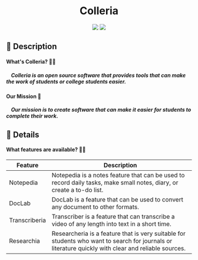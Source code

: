 <div align="center">
    <h1>Colleria</h1>
</div>

<div align="center">
    <img src="https://img.shields.io/badge/Python-FFD43B?style=for-the-badge&logo=python&logoColor=blue" /> 
    <img src="https://img.shields.io/badge/Visual_Studio_Code-0078D4?style=for-the-badge&logo=visual%20studio%20code&logoColor=white" />
</div>

<h2>
    📝 Description
    <h4>
        <b>What's Colleria? 🤷🏻</b>
        <h5>
            <p>&nbsp;&nbsp;&nbsp;&nbsp;Colleria is an open source software that provides tools that can make the work of students or college students easier.</p>
        </h5>
    </h4>
    <h4>
        <b>Our Mission 📜</b>
        <h5>
            <p>&nbsp;&nbsp;&nbsp;&nbsp;Our mission is to create software that can make it easier for students to complete their work.</p>
        </h5>
    </h4>
</h2>

<h2>
    📖 Details
    <h4>
        <b>What features are available? 🤷🏻</b>
        <!-- <p>
            <b>1. Notepedia&nbsp;|&nbsp;</b>
            Notepedia is a notes feature that can be used to record daily tasks, make small notes, diary, or create a to-do list.
        </p>
        <p>
            <b>2. DocLab&nbsp;|&nbsp;</b>
            DocLab is a feature that can be used to convert any document to other formats.
        </p>
        <p>
            <b>3. Transcriberia&nbsp;|&nbsp;</b>
            Transcriber is a feature that can transcribe a video of any length into text in a short time.
        </p>
        <p>
            <b>4. Researchia&nbsp;|&nbsp;</b>
            Researcheria is a feature that is very suitable for students who want to search for journals or literature quickly with clear and reliable sources.
        </p> -->
    </h4>
</h2>

| Feature | Description |
| --- | --- |
| Notepedia | Notepedia is a notes feature that can be used to record daily tasks, make small notes, diary, or create a to-do list. |
| DocLab | DocLab is a feature that can be used to convert any document to other formats. |
| Transcriberia | Transcriber is a feature that can transcribe a video of any length into text in a short time. |
| Researchia | Researcheria is a feature that is very suitable for students who want to search for journals or literature quickly with clear and reliable sources. |
